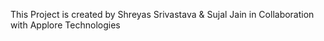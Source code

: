 This Project is created  by Shreyas Srivastava & Sujal Jain in Collaboration with Applore Technologies
